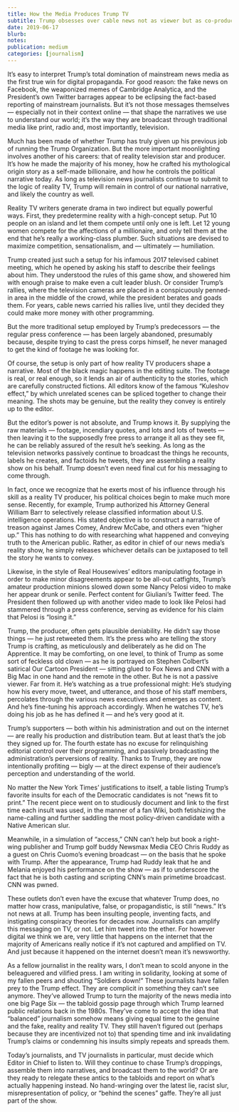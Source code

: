 ```yaml
---
title: How the Media Produces Trump TV
subtitle: Trump obsesses over cable news not as viewer but as co-producer — watching, learning, and getting better every day
date: 2019-06-17
blurb: 
notes: 
publication: medium
categories: [journalism]
---
```


It’s easy to interpret Trump’s total domination of mainstream news media as the first true win for digital propaganda. For good reason: the fake news on Facebook, the weaponized memes of Cambridge Analytica, and the President’s own Twitter barrages appear to be eclipsing the fact-based reporting of mainstream journalists. But it’s not those messages themselves — especially not in their context online — that shape the narratives we use to understand our world; it’s the way they are broadcast through traditional media like print, radio and, most importantly, television.

Much has been made of whether Trump has truly given up his previous job of running the Trump Organization. But the more important moonlighting involves another of his careers: that of reality television star and producer. It’s how he made the majority of his money, how he crafted his mythological origin story as a self-made billionaire, and how he controls the political narrative today. As long as television news journalists continue to submit to the logic of reality TV, Trump will remain in control of our national narrative, and likely the country as well.

Reality TV writers generate drama in two indirect but equally powerful ways. First, they predetermine reality with a high-concept setup. Put 10 people on an island and let them compete until only one is left. Let 12 young women compete for the affections of a millionaire, and only tell them at the end that he’s really a working-class plumber. Such situations are devised to maximize competition, sensationalism, and — ultimately — humiliation.

Trump created just such a setup for his infamous 2017 televised cabinet meeting, which he opened by asking his staff to describe their feelings about him. They understood the rules of this game show, and showered him with enough praise to make even a cult leader blush. Or consider Trump’s rallies, where the television cameras are placed in a conspicuously penned-in area in the middle of the crowd, while the president berates and goads them. For years, cable news carried his rallies live, until they decided they could make more money with other programming. 

But the more traditional setup employed by Trump’s predecessors — the regular press conference — has been largely abandoned, presumably because, despite trying to cast the press corps himself, he never managed to get the kind of footage he was looking for.

Of course, the setup is only part of how reality TV producers shape a narrative. Most of the black magic happens in the editing suite. The footage is real, or real enough, so it lends an air of authenticity to the stories, which are carefully constructed fictions. All editors know of the famous “Kuleshov effect,” by which unrelated scenes can be spliced together to change their meaning. The shots may be genuine, but the reality they convey is entirely up to the editor.

But the editor’s power is not absolute, and Trump knows it. By supplying the raw materials — footage, incendiary quotes, and lots and lots of tweets — then leaving it to the supposedly free press to arrange it all as they see fit, he can be reliably assured of the result he’s seeking. As long as the television networks passively continue to broadcast the things he recounts, labels he creates, and factoids he tweets, they are assembling a reality show on his behalf. Trump doesn’t even need final cut for his messaging to come through.

In fact, once we recognize that he exerts most of his influence through his skill as a reality TV producer, his political choices begin to make much more sense. Recently, for example, Trump authorized his Attorney General William Barr to selectively release classified information about U.S. intelligence operations. His stated objective is to construct a narrative of treason against James Comey, Andrew McCabe, and others even “higher up.” This has nothing to do with researching what happened and conveying truth to the American public. Rather, as editor in chief of our news media’s reality show, he simply releases whichever details can be juxtaposed to tell the story he wants to convey.

Likewise, in the style of Real Housewives’ editors manipulating footage in order to make minor disagreements appear to be all-out catfights, Trump’s amateur production minions slowed down some Nancy Pelosi video to make her appear drunk or senile. Perfect content for Giuliani’s Twitter feed. The President then followed up with another video made to look like Pelosi had stammered through a press conference, serving as evidence for his claim that Pelosi is “losing it.”

Trump, the producer, often gets plausible deniability. He didn’t say those things — he just retweeted them. It’s the press who are telling the story Trump is crafting, as meticulously and deliberately as he did on The Apprentice.
It may be comforting, on one level, to think of Trump as some sort of feckless old clown — as he is portrayed on Stephen Colbert’s satirical Our Cartoon President — sitting glued to Fox News and CNN with a Big Mac in one hand and the remote in the other. But he is not a passive viewer. Far from it. He’s watching as a true professional might: He’s studying how his every move, tweet, and utterance, and those of his staff members, percolates through the various news executives and emerges as content. And he’s fine-tuning his approach accordingly. When he watches TV, he’s doing his job as he has defined it — and he’s very good at it.

Trump’s supporters — both within his administration and out on the internet — are really his production and distribution team. But at least that’s the job they signed up for. The fourth estate has no excuse for relinquishing editorial control over their programming, and passively broadcasting the administration’s perversions of reality. Thanks to Trump, they are now intentionally profiting — bigly — at the direct expense of their audience’s perception and understanding of the world.

No matter the New York Times’ justifications to itself, a table listing Trump’s favorite insults for each of the Democratic candidates is not “news fit to print.” The recent piece went on to studiously document and link to the first time each insult was used, in the manner of a fan Wiki, both fetishizing the name-calling and further saddling the most policy-driven candidate with a Native American slur.

Meanwhile, in a simulation of “access,” CNN can’t help but book a right-wing publisher and Trump golf buddy Newsmax Media CEO Chris Ruddy as a guest on Chris Cuomo’s evening broadcast — on the basis that he spoke with Trump. After the appearance, Trump had Ruddy leak that he and Melania enjoyed his performance on the show — as if to underscore the fact that he is both casting and scripting CNN’s main primetime broadcast. CNN was pwned.

These outlets don’t even have the excuse that whatever Trump does, no matter how crass, manipulative, false, or propagandistic, is still “news.” It’s not news at all. Trump has been insulting people, inventing facts, and instigating conspiracy theories for decades now. Journalists can amplify this messaging on TV, or not. Let him tweet into the ether. For however digital we think we are, very little that happens on the internet that the majority of Americans really notice if it’s not captured and amplified on TV. And just because it happened on the internet doesn’t mean it’s newsworthy.

As a fellow journalist in the reality wars, I don’t mean to scold anyone in the beleaguered and vilified press. I am writing in solidarity, looking at some of my fallen peers and shouting “Soldiers down!” These journalists have fallen prey to the Trump effect. They are complicit in something they can’t see anymore. They’ve allowed Trump to turn the majority of the news media into one big Page Six — the tabloid gossip page through which Trump learned public relations back in the 1980s. They’ve come to accept the idea that “balanced” journalism somehow means giving equal time to the genuine and the fake, reality and reality TV. They still haven’t figured out (perhaps because they are incentivized not to) that spending time and ink invalidating Trump’s claims or condemning his insults simply repeats and spreads them.

Today’s journalists, and TV journalists in particular, must decide which Editor in Chief to listen to. Will they continue to chase Trump’s droppings, assemble them into narratives, and broadcast them to the world? Or are they ready to relegate these antics to the tabloids and report on what’s actually happening instead. No hand-wringing over the latest lie, racist slur, misrepresentation of policy, or “behind the scenes” gaffe. They’re all just part of the show.

